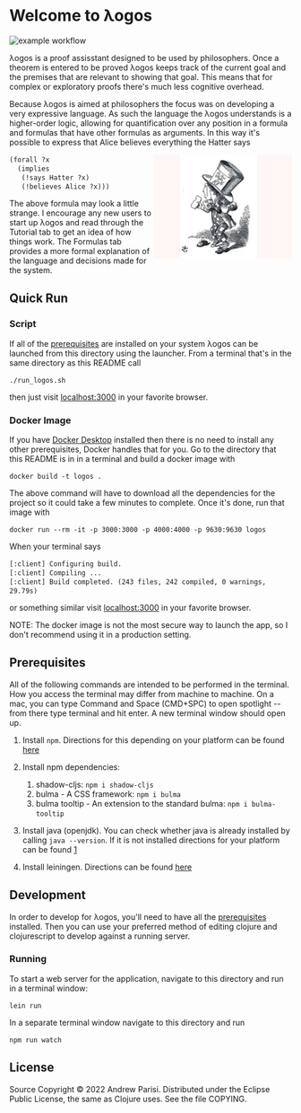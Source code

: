 # Welcome to λogos

![example workflow](https://github.com/andrewppar/logos/actions/workflows/clojure.yml/badge.svg)

λogos is a proof assisstant designed to be used by philosophers. Once a theorem is entered to be proved λogos keeps track of the current goal and the premises that are relevant to showing that goal. This means that for complex or exploratory proofs there's much less cognitive overhead. 

Because λogos is aimed at philosophers the focus was on developing a very expressive language. As such the language the λogos understands is a higher-order logic, allowing for quantification over any position in a formula and formulas that have other formulas as arguments. In this way it's possible to express that Alice believes everything the Hatter says

<img align="right" style="width: 49%;" src="public/hatter-alone.jpg">
	
```
(forall ?x 
  (implies 
   (!says Hatter ?x)
   (!believes Alice ?x)))
```

The above formula may look a little strange. I encourage any new users to start up λogos and read through the Tutorial tab to get an idea of how things work. The Formulas tab provides a more formal explanation of the language and decisions made for the system.

## Quick Run 

### Script 

If all of the [prerequisites](prerequisites) are installed on your system λogos can be launched from this directory using the launcher. From a terminal that's in the same directory as this README call

```
./run_logos.sh
```

then just visit [localhost:3000](http://localhost:3000) in your favorite browser. 

### Docker Image

If you have [Docker Desktop](https://www.docker.com/get-started/) installed then there is no need to install any other prerequisites, Docker handles that for you. Go to the directory that this README is in in a terminal and build a docker image with 

```
docker build -t logos .
```
The above command will have to download all the dependencies for the project so it could take a few minutes to complete.
Once it's done, run that image with 

```
docker run --rm -it -p 3000:3000 -p 4000:4000 -p 9630:9630 logos
```

When your terminal says 
```
[:client] Configuring build.
[:client] Compiling ...
[:client] Build completed. (243 files, 242 compiled, 0 warnings, 29.79s)
```
or something similar visit [localhost:3000](http://localhost:3000) in your favorite browser. 

NOTE: The docker image is not the most secure way to launch the app, so I don't recommend using it in a production setting.


## Prerequisites

All of the following commands are intended to be performed in the terminal. How you access the terminal may differ from machine to machine. On a mac, you can type Command and Space (CMD+SPC) to open spotlight -- from there type terminal and hit enter. A new terminal window should open up.

1. Install `npm`. Directions for this depending on your platform can be found [here](https://docs.npmjs.com/downloading-and-installing-node-js-and-npm)
2. Install npm dependencies: 
   1. shadow-cljs: `npm i shadow-cljs`
   2. bulma - A CSS framework: `npm i bulma`
   3. bulma tooltip - An extension to the standard bulma: `npm i bulma-tooltip`
   
3. Install java (openjdk). You can check whether java is already installed by calling `java --version`. If it is not installed directions for your platform can be found [1](https://openjdk.java.net/install/ "here") 
   
4. Install leiningen. Directions can be found [here](https://leiningen.org/#install)

## Development 

In order to develop for λogos, you'll need to have all the [prerequisites](prerequisites) installed. Then you can use your preferred method of editing clojure and clojurescript to develop against a running server. 

### Running

To start a web server for the application, navigate to this directory and run in a terminal window:
```
lein run
```	

In a separate terminal window navigate to this directory and run 
```
npm run watch
```

## License

Source Copyright © 2022 Andrew Parisi. Distributed under the Eclipse Public License, the same as Clojure uses. See the file COPYING.
